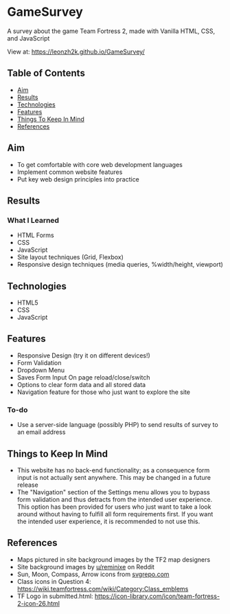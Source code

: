 # GameSurvey 

A survey about the game Team Fortress 2, made with Vanilla HTML, CSS, and JavaScript

View at: https://leonzh2k.github.io/GameSurvey/

## Table of Contents
* [Aim](#aim)
* [Results](#results)
* [Technologies](#technologies)
* [Features](#features)
* [Things To Keep In Mind](#Things-To-Keep-In-Mind)
* [References](#references)



## Aim
* To get comfortable with core web development languages
* Implement common website features
* Put key web design principles into practice

## Results
### What I Learned
* HTML Forms
* CSS
* JavaScript
* Site layout techniques (Grid, Flexbox)
* Responsive design techniques (media queries, %width/height, viewport)


## Technologies
* HTML5
* CSS
* JavaScript


## Features
* Responsive Design (try it on different devices!)
* Form Validation 
* Dropdown Menu
* Saves Form Input On page reload/close/switch
* Options to clear form data and all stored data
* Navigation feature for those who just want to explore the site

### To-do
* Use a server-side language (possibly PHP) to send results of survey to an email address

## Things to Keep In Mind
* This website has no back-end functionality; as a consequence form input is not actually sent anywhere. This may be changed in a future release
* The "Navigation" section of the Settings menu allows you to bypass form validation and thus detracts from the intended user experience. This option has been provided for users who just want to take a look around without having to fulfill all form requirements first. If you want the intended user experience, it is recommended to not use this.

## References
* Maps pictured in site background images by the TF2 map designers
* Site background images by [u/reminixe](https://www.reddit.com/user/reminixe/) on Reddit
* Sun, Moon, Compass, Arrow icons from [svgrepo.com](svgrepo.com)
* Class icons in Question 4: https://wiki.teamfortress.com/wiki/Category:Class_emblems
* TF Logo in submitted.html: https://icon-library.com/icon/team-fortress-2-icon-26.html

 
